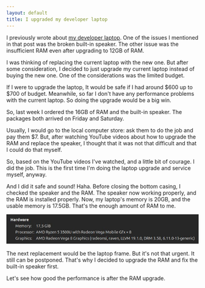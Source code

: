 ```yaml
---
layout: default
title: I upgraded my developer laptop
---
```


I previously wrote about [my developer laptop](/my-500-dollar-developer-laptop). One of the issues I mentioned in that post was the broken built-in speaker. The other issue was the insufficient RAM even after upgrading to 12GB of RAM.

I was thinking of replacing the current laptop with the new one. But after some consideration, I decided to just upgrade my current laptop instead of buying the new one. One of the considerations was the limited budget.

If I were to upgrade the laptop, It would be safe if I had around $600 up to $700 of budget. Meanwhile, so far I don't have any performance problems with the current laptop. So doing the upgrade would be a big win.

So, last week I ordered the 16GB of RAM and the built-in speaker. The packages both arrived on Friday and Saturday.

Usually, I would go to the local computer store: ask them to do the job and pay them $7. But, after watching YouTube videos about how to upgrade the RAM and replace the speaker, I thought that it was not that difficult and that I could do that myself.

So, based on the YouTube videos I've watched, and a little bit of courage. I did the job. This is the first time I'm doing the laptop upgrade and service myself, anyway.

And I did it safe and sound! Haha. Before closing the bottom casing, I checked the speaker and the RAM. The speaker now working properly, and the RAM is installed properly. Now, my laptop's memory is 20GB, and the usable memory is 17.5GB. That's the enough amount of RAM to me.

![Upgraded memory](/assets/images/2025/01/memory-upgrade.jpeg)

The next replacement would be the laptop frame. But it's not that urgent. It still can be postponed. That's why I decided to upgrade the RAM and fix the built-in speaker first.

Let's see how good the performance is after the RAM upgrade.
